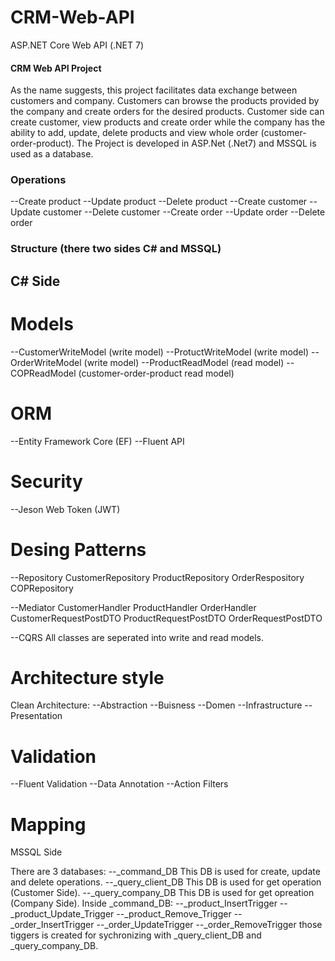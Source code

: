 # CRM-Web-API
ASP.NET Core Web API (.NET 7)
#### CRM Web API Project

As the name suggests, this project facilitates data exchange between customers and company. Customers can browse the products provided by the company and create orders for the desired products. Customer side can create customer, view products and create order while the company has the ability to add, update, delete products and view whole order (customer-order-product).
The Project is developed in ASP.Net (.Net7) and MSSQL is used as a database.


### Operations

--Create product
--Update product
--Delete product
--Create customer
--Update customer
--Delete customer
--Create order
--Update order
--Delete order


### Structure (there two sides C# and MSSQL) 
## C# Side

# Models

--CustomerWriteModel (write model)
--ProtuctWriteModel (write model)
--OrderWriteModel (write model)
--ProductReadModel (read model)
--COPReadModel (customer-order-product read model)


# ORM

--Entity Framework Core (EF)
--Fluent API


# Security

--Jeson Web Token (JWT)


# Desing Patterns

--Repository
  CustomerRepository
  ProductRepository
  OrderRespository
  COPRepository

--Mediator
  CustomerHandler
  ProductHandler
  OrderHandler
  CustomerRequestPostDTO
  ProductRequestPostDTO
  OrderRequestPostDTO

--CQRS
  All classes are seperated into write and read models.


# Architecture style 

  Clean Architecture:
  --Abstraction
  --Buisness
  --Domen
  --Infrastructure
  --Presentation


# Validation

--Fluent Validation
--Data Annotation
--Action Filters

# Mapping


MSSQL Side

There are 3 databases:
--_command_DB
   This DB is used for create, update and delete operations. 
--_query_client_DB
   This DB is used for get operation (Customer Side).
--_query_company_DB
   This DB is used for get opreation (Company Side).
Inside _command_DB:
--_product_InsertTrigger
--_product_Update_Trigger
--_product_Remove_Trigger
--_order_InsertTrigger
--_order_UpdateTrigger
--_order_RemoveTrigger
those tiggers is created for sychronizing with _query_client_DB and _query_company_DB.





